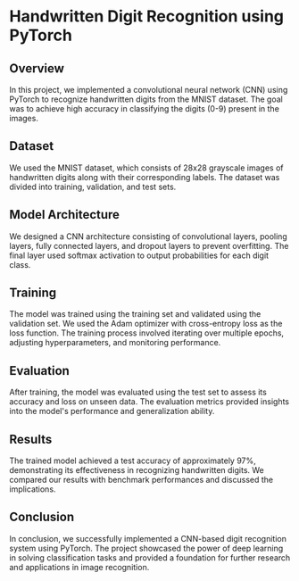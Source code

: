 # Handwritten Digit Recognition using PyTorch
## Overview
In this project, we implemented a convolutional neural network (CNN) using PyTorch to recognize handwritten digits from the MNIST dataset. The goal was to achieve high accuracy in classifying the digits (0-9) present in the images.

## Dataset
We used the MNIST dataset, which consists of 28x28 grayscale images of handwritten digits along with their corresponding labels. The dataset was divided into training, validation, and test sets.

## Model Architecture
We designed a CNN architecture consisting of convolutional layers, pooling layers, fully connected layers, and dropout layers to prevent overfitting. The final layer used softmax activation to output probabilities for each digit class.

## Training
The model was trained using the training set and validated using the validation set. We used the Adam optimizer with cross-entropy loss as the loss function. The training process involved iterating over multiple epochs, adjusting hyperparameters, and monitoring performance.

## Evaluation
After training, the model was evaluated using the test set to assess its accuracy and loss on unseen data. The evaluation metrics provided insights into the model's performance and generalization ability.

## Results
The trained model achieved a test accuracy of approximately 97%, demonstrating its effectiveness in recognizing handwritten digits. We compared our results with benchmark performances and discussed the implications.

## Conclusion
In conclusion, we successfully implemented a CNN-based digit recognition system using PyTorch. The project showcased the power of deep learning in solving classification tasks and provided a foundation for further research and applications in image recognition.

